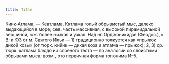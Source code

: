 ```yaml
---
title: Title
---
```


Киик-Атлама, — Кеатлама, Кятлама голый обрывистый мыс, далеко выдающийся в море;
сев. часть массивная, с высокой пирамидальной вершиной, юж. более низкая и
узкая. Над нп Орджоникидзе (Феодос.), к В; к ЮЗ от м. Святого Ильи — 1)
традиционно толкуется как «прыжок дикой козы» (от тюрк. кийик — дикая коза и
атлама — прыжок); 2, 3) ср. тюрк. катлама блюдо из слоеного теста — по аналогии
со слоистыми обрывами мыса; возм., это первичная форма топонима И–5.
